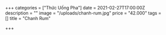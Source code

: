 +++
categories = ["Thức Uống Pha"]
date = 2021-02-27T17:00:00Z
description = ""
image = "/uploads/chanh-rum.jpg"
price = "42.000"
tags = []
title = "Chanh Rum"

+++
